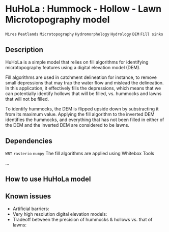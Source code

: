 # HuHoLa : Hummock - Hollow - Lawn Microtopography model
`Mires` `Peatlands` `Microtopography` `Hydromorphology` `Hydrology` `DEM` `Fill sinks`

## Description
HuHoLa is a simple model that relies on fill algorithms for identifying microtopography features using a digital elevation model (DEM).

Fill algorithms are used in catchment delineation for instance, to remove small depressions that may trap the water flow and mislead the delineation. In this application, it effectively fills the depressions, which means that we can potentially identify hollows that will be filled, vs. hummocks and lawns that will not be filled.

To identify hummocks, the DEM is flipped upside down by substracting it from its maximum value. Applying the fill algorithm to the inverted DEM identifies the hummocks, and everything that has not been filled in either of the DEM and the inverted DEM are considered to be lawns.

## Dependencies
`WBT` `rasterio` `numpy`
The fill algorithms are applied using Whitebox Tools

...

## How to use HuHoLa model

## Known issues
* Artificial barriers:
* Very high resolution digital elevation models:
* Tradeoff between the precision of hummocks & hollows vs. that of lawns:

